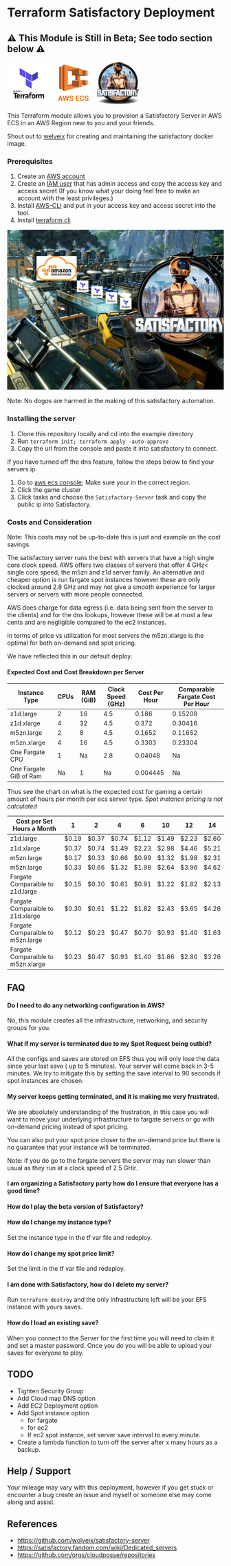 
# Terraform Satisfactory Deployment
## ⚠ This Module is Still in Beta; See todo section below ⚠
<p float="left">
  <img src="assests\terraform.png" width="100"  alt=""/>
  <img src="assests\ecs.png" width="100"  alt=""/> 
  <img src="assests\Satisfactory.png" width="100"  alt=""/>
</p>

This Terraform module allows you to provision a Satisfactory Server in AWS ECS in an AWS Region near to you and your friends. 

Shout out to [welveix](https://github.com/wolveix) for creating and maintaining the satisfactory docker image.

### Prerequisites 
1. Create an [AWS account](https://aws.amazon.com/premiumsupport/knowledge-center/create-and-activate-aws-account/)
2. Create an [IAM user](https://docs.aws.amazon.com/IAM/latest/UserGuide/id_users_create.html#id_users_create_console) that has admin access and copy the access key and access secret (If you know what your doing feel free to make an account with the least privileges.) 
3. Install [AWS-CLI](https://docs.aws.amazon.com/cli/latest/userguide/getting-started-install.html#getting-started-install-instructions) and put in your access key and access secret into the tool.
4. Install [terraform cli](https://learn.hashicorp.com/tutorials/terraform/install-cli)

![](assests\Sat2AWS.png)

Note: No dogos are harmed in the making of this satisfactory automation.

### Installing the server
1. Clone this repository locally and cd into the example directory
2. Run ```terraform init; terraform apply -auto-approve```
3. Copy the url from the console and paste it into satisfactory to connect.

If you have turned off the dns feature, follow the steps below to find your servers ip.
1. Go to [aws ecs console](https://us-east-2.console.aws.amazon.com/ecs/v2/clusters); Make sure your in the correct region.
2. Click the game cluster
3. Click tasks and choose the ```Satisfactory-Server``` task and copy the public ip into Satisfactory.

### Costs and Consideration

Note: This costs may not be up-to-date this is just and example on the cost savings.

The satisfactory server runs the best with servers that have a high single core clock speed. 
AWS offers two classes of servers that offer 4 GHz< single core speed, the m5zn and z1d server family.
An alternative and cheaper option is run fargate spot instances however these are only clocked around 2.8 GHz and 
may not give a smooth experience for larger servers or servers with more people connected.  

AWS does charge for data egress (i.e. data being sent from the server to the clients) and for the dns lookups, however these will be at most a few cents and are negligible compared to the ec2 instances.

In terms of price vs utilization for most servers the m5zn.xlarge is the optimal for both on-demand and spot pricing.

We have reflected this in our default deploy. 

#### Expected Cost and Cost Breakdown per Server
| Instance Type          | CPUs | RAM (GiB) | Clock Speed (GHz) | Cost Per Hour | Comparable Fargate Cost Per Hour |
|------------------------|------|-----------|-------------------|---------------|----------------------------------|
| z1d.large              | 2    | 16        | 4.5               | 0.186         | 0.15208                          |
| z1d.xlarge             | 4    | 32        | 4.5               | 0.372         | 0.30416                          |
| m5zn.large             | 2    | 8         | 4.5               | 0.1652        | 0.11652                          |
| m5zn.xlarge            | 4    | 16        | 4.5               | 0.3303        | 0.23304                          |
| One Fargate CPU        | 1    | Na        | 2.8               | 0.04048       | Na                               |
| One Fargate GiB of Ram | Na   | 1         | Na                | 0.004445      | Na                               |

Thus see the chart on what is the expected cost for gaming a certain amount of hours per month per ecs server type. *Spot instance pricing is not calculated*

| Cost per Set Hours a Month         | 1     | 2     | 4     | 6     | 10    | 12    | 14    |
|------------------------------------|-------|-------|-------|-------|-------|-------|-------|
| z1d.large                          | $0.19 | $0.37 | $0.74 | $1.12 | $1.49 | $2.23 | $2.60 |
| z1d.xlarge                         | $0.37 | $0.74 | $1.49 | $2.23 | $2.98 | $4.46 | $5.21 |
| m5zn.large                         | $0.17 | $0.33 | $0.66 | $0.99 | $1.32 | $1.98 | $2.31 |
| m5zn.large                         | $0.33 | $0.66 | $1.32 | $1.98 | $2.64 | $3.96 | $4.62 |
| Fargate Comparaible to z1d.large   | $0.15 | $0.30 | $0.61 | $0.91 | $1.22 | $1.82 | $2.13 |
| Fargate Comparaible to z1d.xlarge  | $0.30 | $0.61 | $1.22 | $1.82 | $2.43 | $3.65 | $4.26 |
| Fargate Comparaible to m5zn.large  | $0.12 | $0.23 | $0.47 | $0.70 | $0.93 | $1.40 | $1.63 |
| Fargate Comparaible to m5zn.xlarge | $0.23 | $0.47 | $0.93 | $1.40 | $1.86 | $2.80 | $3.26 |

## FAQ

#### Do I need to do any networking configuration in AWS?

No, this module creates all the infrastructure, networking, and security groups for you.

#### What if my server is terminated due to my Spot Request being outbid?

All the configs and saves are stored on EFS thus you will only lose the data since your last save ( up to 5 minutes). Your server will come back in 3-5 minutes.
We try to mitigate this by setting the save interval to 90 seconds if spot instances are chosen.

#### My server keeps getting terminated, and it is making me very frustrated.

We are absolutely understanding of the frustration, in this case you will want to move your underlying infrastructure to fargate servers or go with on-demand pricing instead of spot pricing.

You can also put your spot price closer to the on-demand price but there is no guarantee that your instance will be terminated.

Note: if you do go to the fargate servers the server may run slower than usual as they run at a clock speed of 2.5 GHz. 

#### I am organizing a Satisfactory party how do I ensure that everyone has a good time?


#### How do I play the beta version of Satisfactory?


#### How do I change my instance type?
Set the instance type in the tf var file and redeploy.

#### How do I change my spot price limit?

Set the limit in the tf var file and redeploy.

#### I am done with Satisfactory, how do I delete my server?
Run ```terraform destroy``` and the only infrastructure left will be your EFS instance with yours saves.

#### How do I load an existing save?
When you connect to the Server for the first time you will need to claim it and set a master password. Once you do you will be able to upload your saves for everyone to play.

## TODO

- Tighten Security Group
- Add Cloud map DNS option
- Add EC2 Deployment option
- Add Spot instance option
  - for fargate
  - for ec2
  - If ec2 spot instance, set server save interval to every minute.
- Create a lambda function to turn off the server after x many hours as a backup.

## Help / Support

Your mileage may vary with this deployment, however if you get stuck or encounter a bug create an issue and myself or someone else may come along and assist.

## References
- https://github.com/wolveix/satisfactory-server
- https://satisfactory.fandom.com/wiki/Dedicated_servers
- https://github.com/orgs/cloudposse/repositories

